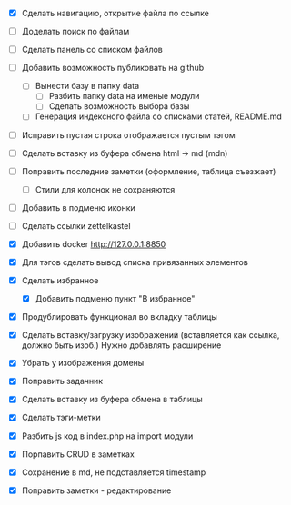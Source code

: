 - [x] Сделать навигацию, открытие файла по ссылке

- [ ] Доделать поиск по файлам
- [ ] Сделать панель со списком файлов

- [ ] Добавить возможность публиковать на github
  - [ ] Вынести базу в папку data
    - [ ] Разбить папку data на именые модули
    - [ ] Сделать возможность выбора базы
  - [ ] Генерация индексного файла со списками статей, README.md
- [ ] Исправить пустая строка отображается пустым тэгом
- [ ] Сделать вставку из буфера обмена html -> md (mdn)
- [ ] Поправить последние заметки (оформление, таблица съезжает)
  - [ ] Стили для колонок не сохраняются
- [ ] Добавить в подменю иконки
- [ ] Сделать ссылки zettelkastel

- [x] Добавить docker http://127.0.0.1:8850
- [x] Для тэгов сделать вывод списка привязанных элементов
- [x] Сделать избранное
  - [x] Добавить подменю пункт "В избранное"
- [x] Продублировать функционал во вкладку таблицы
- [x] Сделать вставку/загрузку изображений (вставляется как ссылка, должно быть изоб.)
        Нужно добавлять расширение
- [x] Убрать у изображения домены
- [x] Поправить задачник
- [x] Сделать вставку из буфера обмена в таблицы
- [x] Сделать тэги-метки
- [x] Разбить js код в index.php на import модули
- [x] Порпавить CRUD в заметках
- [x] Сохранение в md, не подставляется timestamp
- [x] Поправить заметки - редактирование